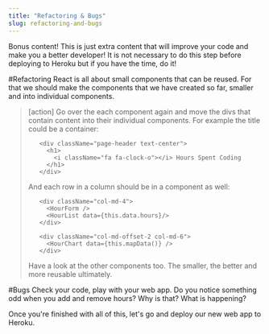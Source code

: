 ```yaml
---
title: "Refactoring & Bugs"
slug: refactoring-and-bugs
---     
```


Bonus content! This is just extra content that will improve your code and make you a better developer! It is not necessary to do this step before deploying to Heroku but if you have the time, do it!

#Refactoring
React is all about small components that can be reused. For that we should make the components that we have created so far, smaller and into individual components. 

> [action]
> Go over the each component again and move the divs that contain content into their individual components. For example the title could be a container:
> 
> ```
>    <div className="page-header text-center">
>      <h1>
>        <i className="fa fa-clock-o"></i> Hours Spent Coding 
>      </h1>
>    </div>
> ```
> 
> And each row in a column should be in a component as well:
> 
> ```
>    <div className="col-md-4">
>      <HourForm />
>      <HourList data={this.data.hours}/>    
>    </div>
> ```
> 
> ```
>    <div className="col-md-offset-2 col-md-6"> 
>      <HourChart data={this.mapData()} />
>    </div>
> ```
> 
> Have a look at the other components too. The smaller, the better and more reusable ultimately. 

#Bugs
Check your code, play with your web app. Do you notice something odd when you add and remove hours? Why is that? What is happening?

Once you're finished with all of this, let's go and deploy our new web app to Heroku.